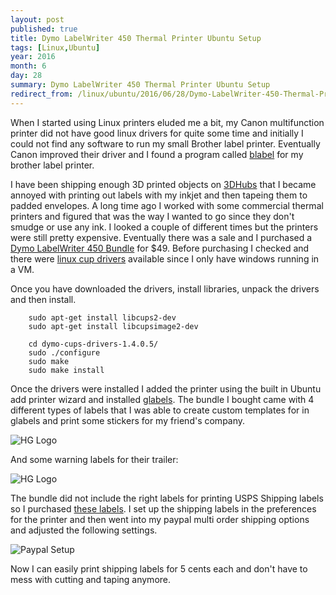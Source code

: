 ```yaml
---
layout: post
published: true
title: Dymo LabelWriter 450 Thermal Printer Ubuntu Setup
tags: [Linux,Ubuntu]
year: 2016
month: 6
day: 28
summary: Dymo LabelWriter 450 Thermal Printer Ubuntu Setup
redirect_from: /linux/ubuntu/2016/06/28/Dymo-LabelWriter-450-Thermal-Printer-Ubuntu-Setup/
---
```


When I started using Linux printers eluded me a bit, my Canon multifunction printer did not have good linux drivers for quite some time and initially I could not find any software to run my small Brother label printer. Eventually Canon improved their driver and I found a program called [blabel](http://apz.fi/blabel/) for my brother label printer.  

I have been shipping enough 3D printed objects on [3DHubs](https://www.3dhubs.com/seattle/hubs/garth) that I became annoyed with printing out labels with my inkjet and then tapeing them to padded envelopes. A long time ago I worked with some commercial thermal printers and figured that was the way I wanted to go since they don't smudge or use any ink.  I looked a couple of different times but the printers were still pretty expensive. Eventually there was a sale and I purchased a [Dymo LabelWriter 450 Bundle](https://www.amazon.com/gp/product/B0146SDE0Y) for $49.  Before purchasing I checked and there were [linux cup drivers](http://www.dymo.com/en-US/dymo-label-sdk-and-cups-drivers-for-linux-dymo-label-sdk-cups-linux-p--1) available since I only have windows running in a VM.

Once you have downloaded the drivers, install libraries, unpack the drivers and then install.

        sudo apt-get install libcups2-dev
        sudo apt-get install libcupsimage2-dev
        
        cd dymo-cups-drivers-1.4.0.5/
        sudo ./configure
        sudo make
        sudo make install

Once the drivers were installed I added the printer using the built in Ubuntu add printer wizard and installed [glabels](http://glabels.org/).  The bundle I bought came with 4 different types of labels that I was able to create custom templates for in glabels and print some stickers for my friend's company.

<img alt="HG Logo" src="https://garthvh.com/assets/img/dymo/hg_logo.jpg" class="img-fluid" />

And some warning labels for their trailer:

<img alt="HG Logo" src="https://garthvh.com/assets/img/dymo/warning.jpg" class="img-fluid" />

The bundle did not include the right labels for printing USPS Shipping labels so I purchased [these labels](https://www.amazon.com/gp/product/B00OVBWV6A).  I set up the shipping labels in the preferences for the printer and then went into my paypal multi order shipping options and adjusted the following settings.

<img alt="Paypal Setup" src="https://garthvh.com/assets/img/dymo/paypal_setup.png" class="img-fluid" />

Now I can easily print shipping labels for 5 cents each and don't have to mess with cutting and taping anymore.


